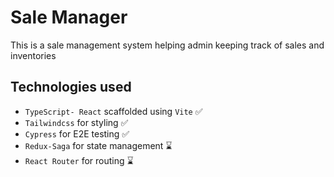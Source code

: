 # Sale Manager

This is a sale management system helping admin keeping track of sales and inventories

## Technologies used

- `TypeScript- React` scaffolded using `Vite` ✅
- `Tailwindcss` for styling ✅
- `Cypress` for E2E testing ✅
- `Redux-Saga` for state management ⌛️
- `React Router` for routing ⌛️
